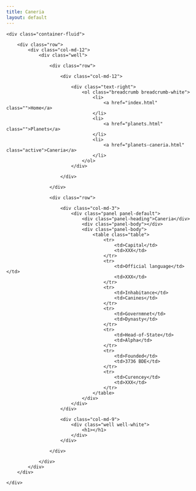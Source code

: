 ```yaml
---
title: Caneria
layout: default
---
```

    <div class="container-fluid">

        <div class="row">
            <div class="col-md-12">
                <div class="well">

                    <div class="row">
                        
                        <div class="col-md-12">
                            
                            <div class="text-right">
                                <ol class="breadcrumb breadcrumb-white">
                                    <li>
                                        <a href="index.html" class="">Home</a>
                                    </li>
                                    <li>
                                        <a href="planets.html" class="">Planets</a>
                                    </li>
                                    <li>
                                        <a href="planets-caneria.html" class="active">Caneria</a>
                                    </li>
                                </ol>
                            </div>
                            
                        </div>
                        
                    </div>

                    <div class="row">
                        
                        <div class="col-md-3">
                            <div class="panel panel-default">
                                <div class="panel-heading">Caneria</div>
                                <div class="panel-body"></div>
                                <div class="panel-body">
                                    <table class="table">
                                        <tr>
                                            <td>Capital</td>
                                            <td>XXX</td>
                                        </tr>
                                        <tr>
                                            <td>Official language</td></td>
                                            <td>XXX</td>
                                        </tr>
                                        <tr>
                                            <td>Inhabitance</td>
                                            <td>Canines</td>
                                        </tr>
                                        <tr>
                                            <td>Governmnet</td>
                                            <td>Dynasty</td>
                                        </tr>
                                        <tr>
                                            <td>Head-of-State</td>
                                            <td>Alpha</td>
                                        </tr>
                                        <tr>
                                            <td>Founded</td>
                                            <td>3736 BDE</td>
                                        </tr>
                                        <tr>
                                            <td>Curencey</td>
                                            <td>XXX</td>
                                        </tr>
                                    </table>
                                </div>
                            </div>
                        </div>
                        
                        <div class="col-md-9">
                            <div class="well well-white">
                                <h1></h1>
                            </div>
                        </div>
                        
                    </div>

                </div>
            </div>
        </div>

    </div>
